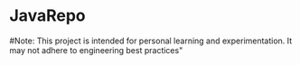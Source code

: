# JavaRepo

#Note: This project is intended for personal learning and experimentation. It may not adhere to engineering best practices"
